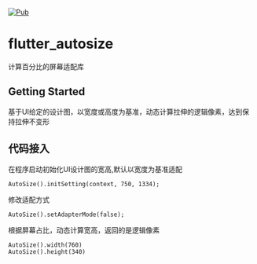 [![Pub](https://img.shields.io/pub/v/simple_animations.svg)](https://pub.flutter-io.cn/packages/flutter_autosize)
# flutter_autosize
计算百分比的屏幕适配库

## Getting Started
基于UI给定的设计图，以宽度或高度为基准，动态计算拉伸的逻辑像素，达到保持拉伸不变形

## 代码接入

在程序启动初始化UI设计图的宽高,默认以宽度为基准适配

```
AutoSize().initSetting(context, 750, 1334);
```

修改适配方式

```
AutoSize().setAdapterMode(false);
```

根据屏幕占比，动态计算宽高，返回的是逻辑像素

```
AutoSize().width(760)
AutoSize().height(340)
```